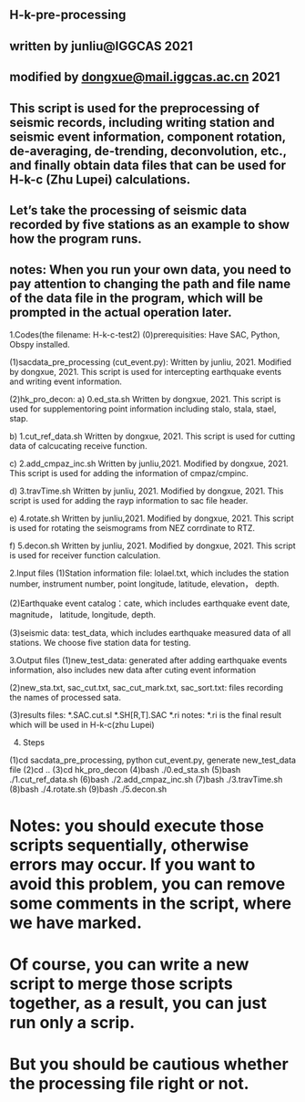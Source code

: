 ## H-k-pre-processing
## written by junliu@IGGCAS 2021
## modified by dongxue@mail.iggcas.ac.cn 2021

## This script is used for the preprocessing of seismic records, including writing station and seismic event information, component rotation, de-averaging, de-trending, deconvolution, etc., and finally obtain data files that can be used for H-k-c (Zhu Lupei) calculations.
## Let’s take the processing of seismic data recorded by five stations as an example to show how the program runs.

## notes: When you run your own data, you need to pay attention to changing the path and file name of the data file in the program, which will be prompted in the actual operation later.

1.Codes(the filename: H-k-c-test2)
(0)prerequisities:
    Have SAC, Python, Obspy installed.

(1)sacdata_pre_processing (cut_event.py):
    Written by junliu, 2021.
    Modified by dongxue, 2021.
    This script is used for intercepting earthquake events and writing event information.

(2)hk_pro_decon:
   a) 0.ed_sta.sh 
      Written by dongxue, 2021.
      This script is used for supplementoring point information including stalo, stala, stael, stap.
   
   b) 1.cut_ref_data.sh
      Written by dongxue, 2021.
      This script is used for cutting data of calcucating receive function.
   
   c) 2.add_cmpaz_inc.sh
      Written by junliu,2021.
      Modified by dongxue, 2021.
      This script is used for adding the information of cmpaz/cmpinc.
      
   d) 3.travTime.sh
      Written by junliu, 2021.
      Modified by dongxue, 2021.
      This script is used for adding the rayp information to sac file header.
   
   e) 4.rotate.sh
      Written by junliu,2021.
      Modified by dongxue, 2021.
      This script is used for rotating the seismograms from NEZ corrdinate to RTZ.
   
   f) 5.decon.sh
      Written by junliu, 2021.
      Modified by dongxue, 2021.
      This script is used for receiver function calculation.
      
2.Input files
(1)Station information file: lolael.txt, which includes the station number, instrument number, point longitude, latitude, elevation， depth.

(2)Earthquake event catalog：cate,  which includes earthquake event date, magnitude， latitude, longitude, depth.

(3)seismic data: test_data, which includes earthquake measured data of all stations. We choose five station data for testing.
    
3.Output files
(1)new_test_data:  generated after adding earthquake events information, also includes new data after cuting event information

(2)new_sta.txt, sac_cut.txt, sac_cut_mark.txt, sac_sort.txt: files recording the names of processed sata.
 
(3)results files: *.SAC.cut.sl    *.SH[R,T].SAC    *.ri
    notes: *.ri is the final result which will be used in H-k-c(zhu Lupei)
    
4. Steps

(1)cd sacdata_pre_processing,   python cut_event.py,    generate new_test_data file
(2)cd ..
(3)cd hk_pro_decon
(4)bash ./0.ed_sta.sh
(5)bash ./1.cut_ref_data.sh
(6)bash ./2.add_cmpaz_inc.sh
(7)bash ./3.travTime.sh
(8)bash ./4.rotate.sh
(9)bash ./5.decon.sh

# Notes: you should execute those scripts sequentially, otherwise errors may occur. If you want to avoid this problem, you can remove some comments in the script, where we have marked.

# Of course, you can write a new script to merge those scripts together, as a result, you can just run only a scrip.
# But you should be cautious whether the processing file right or not.
